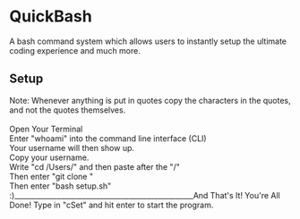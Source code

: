 # QuickBash
A bash command system which allows users to instantly setup the ultimate coding experience and much more.

## Setup
Note: Whenever anything is put in quotes copy the characters in the quotes, and not the quotes themselves.\
\
Open Your Terminal\
Enter "whoami" into the command line interface (CLI)\
Your username will then show up.\
Copy your username.\
Write "cd /Users/" and then paste after the "/"\
Then enter "git clone "\
Then enter "bash setup.sh"\
:)__________________________________________________And That's It! You're All Done! Type in "cSet" and hit enter to start the program.
